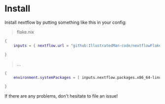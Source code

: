# Install
Install nextflow by putting something like this in your config:

> flake.nix
```nix
{
    inputs = { nextflow.url = "github:IllustratedMan-code/nextflowFlake" };

}
```
> ...
```nix
{
    environment.systemPackages = [ inputs.nextflow.packages.x86_64-linux.default ];

}
```

If there are any problems, don't hesitate to file an issue!
